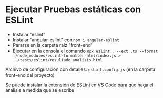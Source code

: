 # Ejecutar Pruebas estáticas con ESLint

- Instalar "eslint"
- Instalar "angular-eslint" con `npm i angular-eslint`
- Pararse en la carpeta raiz "front-end"
- Ejecutar en la consola el comando `npx eslint . --ext .ts --format ./node_modules/eslint-formatter-html/index.js > ../tests/eslint/resultado_analisis.html`

Archivo de configuración con detalles: `eslint.config.js` (en la carpeta front-end del proyecto)

Se puede instalar la extensión de ESLint en VS Code para que haga el análisis a medida que se escribe